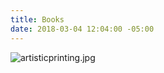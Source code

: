 ```yaml
---
title: Books
date: 2018-03-04 12:04:00 -05:00
---
```


![artisticprinting.jpg](/uploads/artisticprinting.jpg)